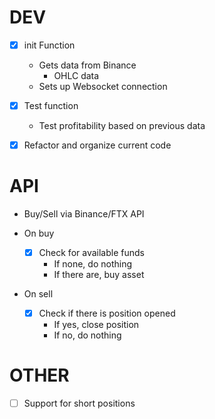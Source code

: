 # DEV

- [x] init Function
  - Gets data from Binance
    - OHLC data
  - Sets up Websocket connection

- [x] Test function
  - Test profitability based on previous data

- [x] Refactor and organize current code

# API

- Buy/Sell via Binance/FTX API

- On buy
  - [x] Check for available funds
    - If none, do nothing
    - If there are, buy asset

- On sell
  - [X] Check if there is position opened
    - If yes, close position
    - If no, do nothing

# OTHER

- [ ] Support for short positions
